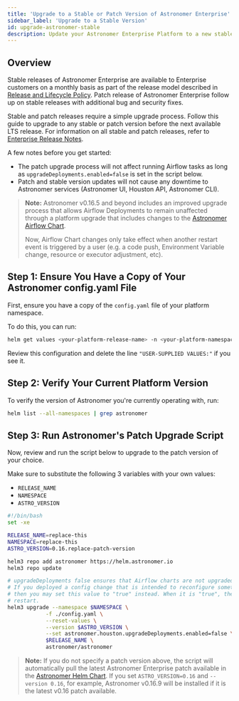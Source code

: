 ```yaml
---
title: 'Upgrade to a Stable or Patch Version of Astronomer Enterprise'
sidebar_label: 'Upgrade to a Stable Version'
id: upgrade-astronomer-stable
description: Update your Astronomer Enterprise Platform to a new stable or patch version.
---
```


## Overview

Stable releases of Astronomer Enterprise are available to Enterprise customers on a monthly basis as part of the release model described in [Release and Lifecycle Policy](release-lifecycle-policy.md). Patch release of Astronomer Enterprise follow up on stable releases with additional bug and security fixes.

Stable and patch releases require a simple upgrade process. Follow this guide to upgrade to any stable or patch version before the next available LTS release. For information on all stable and patch releases, refer to [Enterprise Release Notes](release-notes.md).

A few notes before you get started:
- The patch upgrade process will not affect running Airflow tasks as long as `upgradeDeployments.enabled=false` is set in the script below.
- Patch and stable version updates will not cause any downtime to Astronomer services (Astronomer UI, Houston API, Astronomer CLI).

> **Note:** Astronomer v0.16.5 and beyond includes an improved upgrade process that allows Airflow Deployments to remain unaffected through a platform upgrade that includes changes to the [Astronomer Airflow Chart](https://github.com/astronomer/airflow-chart).
>
> Now, Airflow Chart changes only take effect when another restart event is triggered by a user (e.g. a code push, Environment Variable change, resource or executor adjustment, etc).

## Step 1: Ensure You Have a Copy of Your Astronomer config.yaml File

First, ensure you have a copy of the `config.yaml` file of your platform namespace.

To do this, you can run:

```sh
helm get values <your-platform-release-name> -n <your-platform-namespace>  > config.yaml
```

Review this configuration and delete the line `"USER-SUPPLIED VALUES:"` if you see it.

## Step 2: Verify Your Current Platform Version

To verify the version of Astronomer you're currently operating with, run:

```sh
helm list --all-namespaces | grep astronomer
```

## Step 3: Run Astronomer's Patch Upgrade Script

Now, review and run the script below to upgrade to the patch version of your choice.

Make sure to substitute the following 3 variables with your own values:

- `RELEASE_NAME`
- `NAMESPACE`
- `ASTRO_VERSION`

```sh
#!/bin/bash
set -xe

RELEASE_NAME=replace-this
NAMESPACE=replace-this
ASTRO_VERSION=0.16.replace-patch-version

helm3 repo add astronomer https://helm.astronomer.io
helm3 repo update

# upgradeDeployments false ensures that Airflow charts are not upgraded when this script is ran
# If you deployed a config change that is intended to reconfigure something inside Airflow,
# then you may set this value to "true" instead. When it is "true", then each Airflow chart will
# restart.
helm3 upgrade --namespace $NAMESPACE \
            -f ./config.yaml \
            --reset-values \
            --version $ASTRO_VERSION \
            --set astronomer.houston.upgradeDeployments.enabled=false \
            $RELEASE_NAME \
            astronomer/astronomer
```

> **Note:** If you do not specify a patch version above, the script will automatically pull the latest Astronomer Enterprise patch available in the [Astronomer Helm Chart](https://github.com/astronomer/astronomer/releases). If you set `ASTRO_VERSION=0.16` and `--version 0.16`, for example, Astronomer v0.16.9 will be installed if it is the latest v0.16 patch available.
